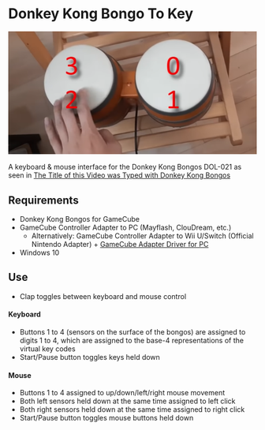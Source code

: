 # Donkey Kong Bongo To Key

![](github/screencap.png)

A keyboard & mouse interface for the Donkey Kong Bongos DOL-021 as seen in [The Title of this Video was Typed with Donkey Kong Bongos
](https://www.youtube.com/watch?v=ueZaTTSFU28)

## Requirements
 * Donkey Kong Bongos for GameCube
 * GameCube Controller Adapter to PC (Mayflash, ClouDream, etc.)
    * Alternatively: GameCube Controller Adapter to Wii U/Switch (Official Nintendo Adapter) + [GameCube Adapter Driver for PC](http://m4sv.com/page/wii-u-gcn-usb-driver)
 * Windows 10

## Use
 * Clap toggles between keyboard and mouse control
#### Keyboard
 * Buttons 1 to 4 (sensors on the surface of the bongos) are assigned to digits 1 to 4, which are assigned to the base-4 representations of the virtual key codes
 * Start/Pause button toggles keys held down
#### Mouse
 * Buttons 1 to 4 assigned to up/down/left/right mouse movement
 * Both left sensors held down at the same time assigned to left click
 * Both right sensors held down at the same time assigned to right click
 * Start/Pause button toggles mouse buttons held down